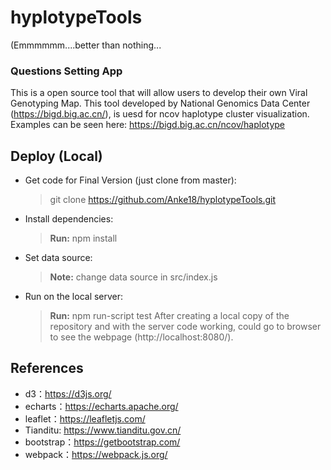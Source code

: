 <!--
 * @Descripttion: 
 * @version: 
 * @Author: Anke Wang
 * @Date: 2020-06-19 13:14:55
 * @LastEditors: Anke Wang
 * @LastEditTime: 2020-06-19 16:33:11
--> 
# hyplotypeTools

(Emmmmmm....better than nothing...

### Questions Setting App
This is a open source tool that will allow users to develop their own Viral Genotyping Map.
This tool developed by National Genomics Data Center (https://bigd.big.ac.cn/), is uesd for ncov haplotype cluster visualization.
Examples can be seen here: https://bigd.big.ac.cn/ncov/haplotype

## Deploy (Local)

- Get code for Final Version (just clone from master):
  > git clone https://github.com/Anke18/hyplotypeTools.git
- Install dependencies:
  > **Run:** npm install
- Set data source:
  > **Note:** change data source in src/index.js
- Run on the local server:
  > **Run:** npm run-script test
  > After creating a local copy of the repository and with the server code working, could go to browser to see the webpage (http://localhost:8080/).

## References

- d3：https://d3js.org/
- echarts：https://echarts.apache.org/
- leaflet：https://leafletjs.com/
- Tianditu: https://www.tianditu.gov.cn/
- bootstrap：https://getbootstrap.com/
- webpack：https://webpack.js.org/